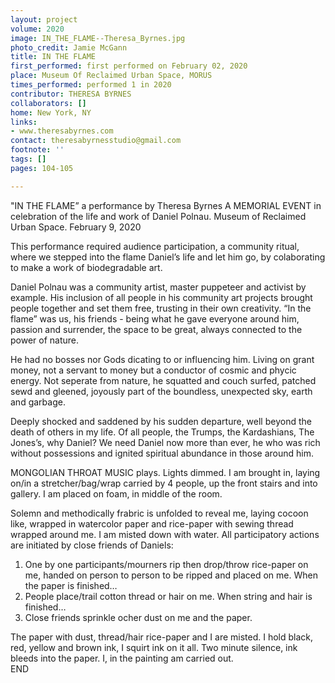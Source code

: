 ```yaml
---
layout: project
volume: 2020
image: IN_THE_FLAME--Theresa_Byrnes.jpg
photo_credit: Jamie McGann
title: IN THE FLAME
first_performed: first performed on February 02, 2020
place: Museum Of Reclaimed Urban Space, MORUS
times_performed: performed 1 in 2020
contributor: THERESA BYRNES
collaborators: []
home: New York, NY
links:
- www.theresabyrnes.com
contact: theresabyrnesstudio@gmail.com
footnote: ''
tags: []
pages: 104-105

---
```


"IN THE FLAME”
a performance by Theresa Byrnes
A MEMORIAL EVENT in celebration of the life and work of Daniel Polnau.
Museum of Reclaimed Urban Space.
February 9, 2020

This performance required audience participation, a community ritual, where we stepped into the flame Daniel’s life and let him go, by colaborating to make a work of biodegradable art.

Daniel Polnau was a community artist, master puppeteer and activist by example. His inclusion of all people in his community art projects brought people together and set them free, trusting in their own creativity. “In the flame” was us, his friends - being what he gave everyone around him, passion and surrender, the space to be great, always connected to the power of nature.

He had no bosses nor Gods dicating to or influencing him. Living on grant money, not a servant to money but a conductor of cosmic and phycic energy. Not seperate from nature, he squatted and couch surfed, patched sewd and gleened, joyously part of the boundless, unexpected sky, earth and garbage.

Deeply shocked and saddened by his sudden departure, well beyond the death of others in my life. Of all people, the Trumps, the Kardashians, The Jones’s, why Daniel? We need Daniel now more than ever, he who was rich without possessions and ignited spiritual abundance in those around him.

MONGOLIAN THROAT MUSIC plays.
Lights dimmed.
I am brought in, laying on/in a stretcher/bag/wrap carried by 4 people, up the front stairs and into gallery.
I am placed on foam, in middle of the room.

Solemn and methodically frabric is unfolded to reveal me, laying cocoon like, wrapped in watercolor paper and rice-paper with sewing thread wrapped around me.
I am misted down with water. 
All participatory actions are initiated by close friends of Daniels:
1. One by one participants/mourners rip then drop/throw rice-paper on me, handed on person to person to be ripped and placed on me. When the paper is finished…
2. People place/trail cotton thread or hair on me. When string and hair is finished…
3. Close friends sprinkle ocher dust on me and the paper.

The paper with dust, thread/hair rice-paper and I are misted. 
I hold black, red, yellow and brown ink, I squirt ink on it all.
Two minute silence, ink bleeds into the paper.
I, in the painting am carried out.	 
END
